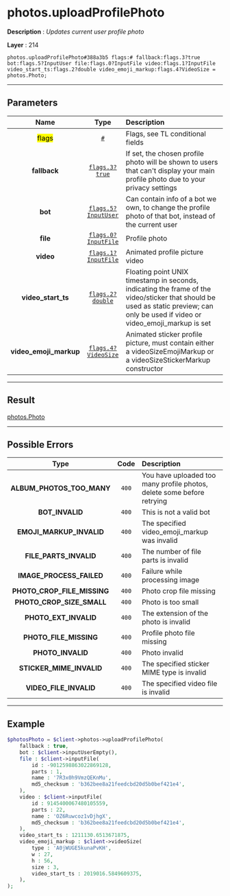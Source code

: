 # photos.uploadProfilePhoto

**Description** : *Updates current user profile photo*

**Layer** : 214

```tl
photos.uploadProfilePhoto#388a3b5 flags:# fallback:flags.3?true bot:flags.5?InputUser file:flags.0?InputFile video:flags.1?InputFile video_start_ts:flags.2?double video_emoji_markup:flags.4?VideoSize = photos.Photo;
```

---

## Parameters

| Name | Type | Description |
| :---: | :---: | :--- |
| <mark>flags</mark> | [`#`](type/#) | Flags, see TL conditional fields |
| **fallback** | [`flags.3?true`](type/true) | If set, the chosen profile photo will be shown to users that can't display your main profile photo due to your privacy settings |
| **bot** | [`flags.5?InputUser`](type/InputUser) | Can contain info of a bot we own, to change the profile photo of that bot, instead of the current user |
| **file** | [`flags.0?InputFile`](type/InputFile) | Profile photo |
| **video** | [`flags.1?InputFile`](type/InputFile) | Animated profile picture video |
| **video_start_ts** | [`flags.2?double`](type/double) | Floating point UNIX timestamp in seconds, indicating the frame of the video/sticker that should be used as static preview; can only be used if video or video_emoji_markup is set |
| **video_emoji_markup** | [`flags.4?VideoSize`](type/VideoSize) | Animated sticker profile picture, must contain either a videoSizeEmojiMarkup or a videoSizeStickerMarkup constructor |

---

## Result

[photos.Photo](type/photos.Photo)

---

## Possible Errors

| Type | Code | Description |
| :---: | :---: | :--- |
| **ALBUM_PHOTOS_TOO_MANY** | `400` | You have uploaded too many profile photos, delete some before retrying |
| **BOT_INVALID** | `400` | This is not a valid bot |
| **EMOJI_MARKUP_INVALID** | `400` | The specified video_emoji_markup was invalid |
| **FILE_PARTS_INVALID** | `400` | The number of file parts is invalid |
| **IMAGE_PROCESS_FAILED** | `400` | Failure while processing image |
| **PHOTO_CROP_FILE_MISSING** | `400` | Photo crop file missing |
| **PHOTO_CROP_SIZE_SMALL** | `400` | Photo is too small |
| **PHOTO_EXT_INVALID** | `400` | The extension of the photo is invalid |
| **PHOTO_FILE_MISSING** | `400` | Profile photo file missing |
| **PHOTO_INVALID** | `400` | Photo invalid |
| **STICKER_MIME_INVALID** | `400` | The specified sticker MIME type is invalid |
| **VIDEO_FILE_INVALID** | `400` | The specified video file is invalid |

---

## Example

```php
$photosPhoto = $client->photos->uploadProfilePhoto(
	fallback : true,
	bot : $client->inputUserEmpty(),
	file : $client->inputFile(
		id : -9012598863022869128,
		parts : 1,
		name : '7R3x0h9VmzQEKnMu',
		md5_checksum : 'b362bee8a21feedcbd20d5b0bef421e4',
	),
	video : $client->inputFile(
		id : 9145400067480105559,
		parts : 22,
		name : 'OZ6Ruwcoz1vDjhgX',
		md5_checksum : 'b362bee8a21feedcbd20d5b0bef421e4',
	),
	video_start_ts : 1211130.6513671875,
	video_emoji_markup : $client->videoSize(
		type : 'A0jWUGE5kunaPvKH',
		w : 27,
		h : 56,
		size : 3,
		video_start_ts : 2019016.5849609375,
	),
);
```